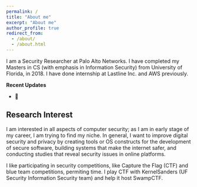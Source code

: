 ```yaml
---
permalink: /
title: "About me"
excerpt: "About me"
author_profile: true
redirect_from: 
  - /about/
  - /about.html
---
```

I am a Security Researcher at Palo Alto Networks. I have completed my Masters in CS (with emphasis in Information
Security) from University of Florida, in 2018. I have done internship at Lastline Inc.
and AWS previously.

**Recent Updates**

* :scroll:

Research Interest
------
I am interested in all aspects of computer security; as I am in early stage of my career, I am trying to find my niche.
In general, I want to improve digital security and privacy by creating tools or OS constructs for the development of
 secure software, building systems that make the internet safer, and conducting studies that reveal
 security issues in online platforms.

I like participating in security competitions, like Capture the Flag (CTF) and blue team
competitions, permiting time. I play CTF with KernelSanders (UF Security Information Security team)
and help it host SwampCTF.

